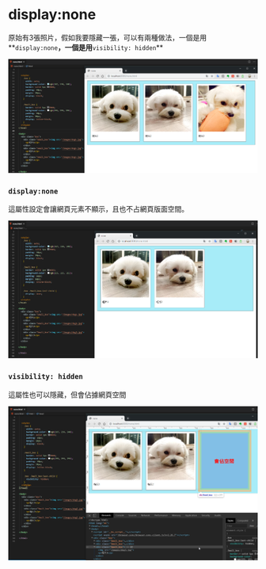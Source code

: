 # display:none

原始有3張照片，假如我要隱藏一張，可以有兩種做法，一個是用**`display:none`**，一個是用**`visibility: hidden`**

![](../.gitbook/assets/image%20%2832%29.png)

### **`display:none`**

這屬性設定會讓網頁元素不顯示，且也不占網頁版面空間。

![](../.gitbook/assets/image%20%2835%29.png)

### **`visibility: hidden`**

這屬性也可以隱藏，但會佔據網頁空間

![](../.gitbook/assets/image%20%2831%29.png)



